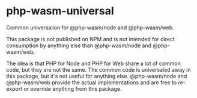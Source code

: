 # php-wasm-universal

Common universalion for @php-wasm/node and @php-wasm/web.

This package is not published on NPM and is not intended for direct consumption
by anything else than @php-wasm/node and @php-wasm/web.

The idea is that PHP for Node and PHP for Web share a lot of common code, but
they are not the same. The common code is universaled away in this package, but
it's not useful for anything else. @php-wasm/node and @php-wasm/web provide
the actual implementations and are free to re-export or override anything
from this package.
